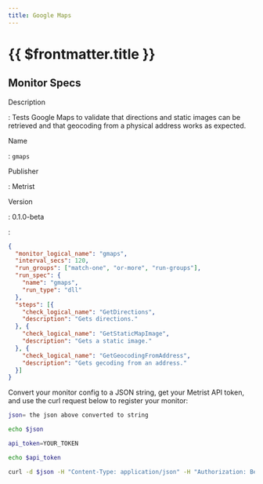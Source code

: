 ```yaml
---
title: Google Maps
---
```


# {{ $frontmatter.title }}

## Monitor Specs

Description

: Tests Google Maps to validate that directions and static images can be retrieved and that geocoding from a physical address works as expected.

Name

: `gmaps`

Publisher

: Metrist

Version

: 0.1.0-beta

: &nbsp;


<!--@include: /parts/_1.md-->


<!--@include: /parts/_2.md-->


<!--@include: /parts/_3.md-->





<!--@include: /parts/_4.md-->


```json
{
  "monitor_logical_name": "gmaps",
  "interval_secs": 120,
  "run_groups": ["match-one", "or-more", "run-groups"],
  "run_spec": {
    "name": "gmaps",
    "run_type": "dll"
  },
  "steps": [{
    "check_logical_name": "GetDirections",
    "description": "Gets directions."
  }, {
    "check_logical_name": "GetStaticMapImage",
    "description": "Gets a static image."
  }, {
    "check_logical_name": "GetGeocodingFromAddress",
    "description": "Gets gecoding from an address."
  }]
}
```




Convert your monitor config to a JSON string, get your Metrist API token, and use the curl request below to register your monitor:

```sh
json= the json above converted to string

echo $json

api_token=YOUR_TOKEN

echo $api_token

curl -d $json -H "Content-Type: application/json" -H "Authorization: Bearer $api_token" 'https://app.metrist.io/api/v0/monitor-config'

```

<!--@include: /parts/tips_api.md-->


<!--@include: /parts/_5.md-->


<!--@include: /parts/result.md-->